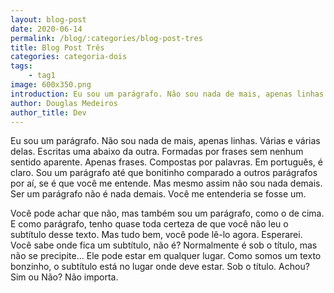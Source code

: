 ```yaml
---
layout: blog-post
date: 2020-06-14
permalink: /blog/:categories/blog-post-tres
title: Blog Post Três
categories: categoria-dois
tags:
    - tag1
image: 600x350.png
introduction: Eu sou um parágrafo. Não sou nada de mais, apenas linhas. Várias e várias delas. Escritas uma abaixo da outra. Formadas por frases sem nenhum sentido aparente. Apenas frases. Compostas por palavras. Em português, é claro.
author: Douglas Medeiros
author_title: Dev
---
```


Eu sou um parágrafo. Não sou nada de mais, apenas linhas. Várias e várias delas. Escritas uma abaixo da outra. Formadas por frases sem nenhum sentido aparente. Apenas frases. Compostas por palavras. Em português, é claro. Sou um parágrafo até que bonitinho comparado a outros parágrafos por aí, se é que você me entende. Mas mesmo assim não sou nada demais. Ser um parágrafo não é nada demais. Você me entenderia se fosse um.



Você pode achar que não, mas também sou um parágrafo, como o de cima. E como parágrafo, tenho quase toda certeza de que você não leu o subtítulo desse texto. Mas tudo bem, você pode lê-lo agora. Esperarei. Você sabe onde fica um subtítulo, não é? Normalmente é sob o título, mas não se precipite... Ele pode estar em qualquer lugar. Como somos um texto bonzinho, o subtítulo está no lugar onde deve estar. Sob o título. Achou? Sim ou Não? Não importa.


